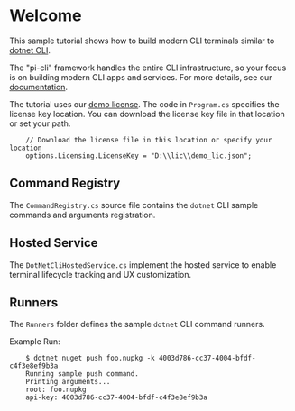 # Welcome
This sample tutorial shows how to build modern CLI terminals similar to [dotnet CLI](https://docs.microsoft.com/en-us/dotnet/core/tools/).

The "pi-cli" framework handles the entire CLI infrastructure,  so your focus is on building modern CLI apps and services. For more details, see our [documentation](https://docs.perpetualintelligence.com/articles/pi-cli/intro.html).

The tutorial uses our [demo license](https://docs.perpetualintelligence.com/articles/pi-demo/intro.html).
The code in `Program.cs` specifies the license key location. You can download the license key file in that location or set your path.
```
    // Download the license file in this location or specify your location
    options.Licensing.LicenseKey = "D:\\lic\\demo_lic.json";
```

## Command Registry
The `CommandRegistry.cs` source file contains the `dotnet` CLI sample commands and arguments registration.

## Hosted Service
The `DotNetCliHostedService.cs` implement the hosted service to enable terminal lifecycle tracking and UX customization.

## Runners
The `Runners` folder defines the sample `dotnet` CLI command runners.

Example Run:
```
    $ dotnet nuget push foo.nupkg -k 4003d786-cc37-4004-bfdf-c4f3e8ef9b3a
    Running sample push command.
    Printing arguments...
    root: foo.nupkg
    api-key: 4003d786-cc37-4004-bfdf-c4f3e8ef9b3a
```
